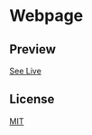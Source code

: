 # Webpage



## Preview

[See Live](https://www.mankisnoob.wtf/)

## License

[MIT](https://choosealicense.com/licenses/mit/)

